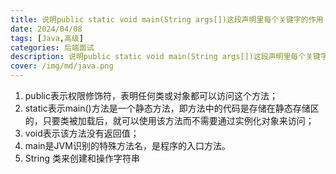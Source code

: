 ```yaml
---
title: 说明public static void main(String args[])这段声明里每个关键字的作用
date: 2024/04/08
tags: [Java,高级]
categories: 后端面试
description: 说明public static void main(String args[])这段声明里每个关键字的作用
cover: /img/md/java.png
---
```


1. public表示权限修饰符，表明任何类或对象都可以访问这个方法；
2. static表示main()方法是一个静态方法，即方法中的代码是存储在静态存储区的，只要类被加载后，就可以使用该方法而不需要通过实例化对象来访问；
3. void表示该方法没有返回值；
4. main是JVM识别的特殊方法名，是程序的入口方法。
5. String 类来创建和操作字符串